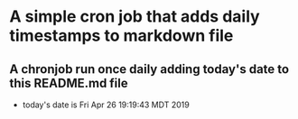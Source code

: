 A simple cron job that adds daily timestamps to markdown file
============================================================
## A chronjob run once daily adding today's date to this README.md file
* today's date is Fri Apr 26 19:19:43 MDT 2019
